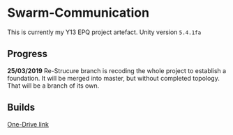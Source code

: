 # Swarm-Communication
This is currently my Y13 EPQ project artefact.
Unity version `5.4.1fa `

## Progress
**25/03/2019** Re-Strucure branch is recoding the whole project to establish a foundation. It will be merged into master, but without completed topology. That will be a branch of its own.

## Builds
[One-Drive link](https://1drv.ms/f/s!AubV_uaju95k8WvOplFrt0kkA0Ym)

